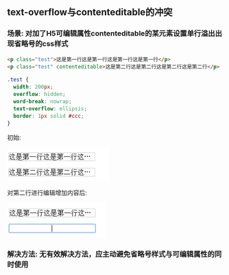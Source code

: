 ## text-overflow与contenteditable的冲突

### 场景: 对加了H5可编辑属性contenteditable的某元素设置单行溢出出现省略号的css样式

```html
<p class="test">这是第一行这是第一行这是第一行这是第一行</p>
<p class="test" contenteditable>这是第二行这是第二行这是第二行这是第二行</p>
```

```css
.test {
  width: 200px;
  overflow: hidden;
  word-break: nowrap;
  text-overflow: ellipsis;
  border: 1px solid #ccc;
}
```

初始:

![noraml](./assets/normal.png)

对第二行进行编辑增加内容后:

![confllict](./assets/conflict.png)

### 解决方法: 无有效解决方法，应主动避免省略号样式与可编辑属性的同时使用